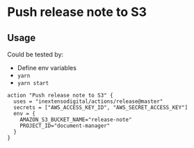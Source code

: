 # Push release note to S3

## Usage

Could be tested by:

- Define env variables
- `yarn`
- `yarn start`

```
action "Push release note to S3" {
  uses = "inextensodigital/actions/release@master"
  secrets = ["AWS_ACCESS_KEY_ID", "AWS_SECRET_ACCESS_KEY"]
  env = {
    AMAZON_S3_BUCKET_NAME="release-note"
    PROJECT_ID="document-manager"
  }
}
```
